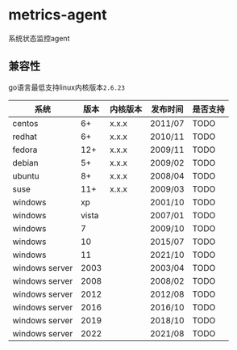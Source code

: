 # metrics-agent

系统状态监控agent

## 兼容性

go语言最低支持linux内核版本`2.6.23`

| 系统    | 版本 | 内核版本 | 发布时间 | 是否支持 |
| -------------- | ----- | ----- | ------- |----- |
| centos         | 6+    | x.x.x | 2011/07 | TODO |
| redhat         | 6+    | x.x.x | 2010/11 | TODO |
| fedora         | 12+   | x.x.x | 2009/11 | TODO |
| debian         | 5+    | x.x.x | 2009/02 | TODO |
| ubuntu         | 8+    | x.x.x | 2008/04 | TODO |
| suse           | 11+   | x.x.x | 2009/03 | TODO |
| windows        | xp    |       | 2001/10 | TODO |
| windows        | vista |       | 2007/01 | TODO |
| windows        | 7     |       | 2009/10 | TODO |
| windows        | 10    |       | 2015/07 | TODO |
| windows        | 11    |       | 2021/10 | TODO |
| windows server | 2003  |       | 2003/04 | TODO |
| windows server | 2008  |       | 2008/02 | TODO |
| windows server | 2012  |       | 2012/08 | TODO |
| windows server | 2016  |       | 2016/10 | TODO |
| windows server | 2019  |       | 2018/10 | TODO |
| windows server | 2022  |       | 2021/08 | TODO |
